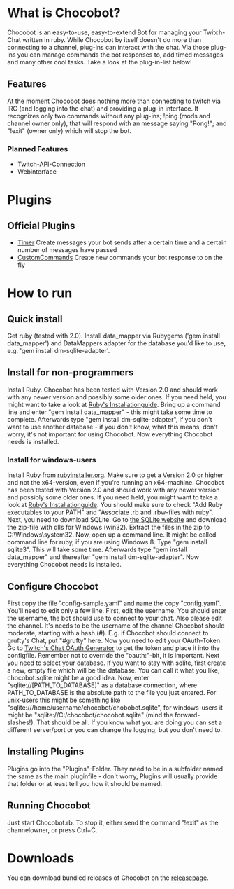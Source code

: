 # What is Chocobot?

Chocobot is an easy-to-use, easy-to-extend Bot for managing your Twitch-Chat written in ruby. While Chocobot by itself doesn't do more than connecting to a channel, plug-ins can interact with the chat. Via those plug-ins you can manage commands the bot responses to, add timed messages and many other cool tasks. Take a look at the plug-in-list below! 


## Features

At the moment Chocobot does nothing more than connecting to twitch via IRC (and logging into the chat) and providing a plug-in interface. It recognizes only two commands without any plug-ins; !ping (mods and channel owner only), that will respond with an message saying "Pong!"; and "!exit" (owner only) which will stop the bot.

### Planned Features

* Twitch-API-Connection
* Webinterface

# Plugins
## Official Plugins

* [Timer](https://github.com/Gotos/Chocobot-Timer) Create messages your bot sends after a certain time and a certain number of messages have passed
* [CustomCommands](https://github.com/Gotos/Chocobot-CustomCommands) Create new commands your bot response to on the fly

# How to run

## Quick install

Get ruby (tested with 2.0). Install data_mapper via Rubygems ('gem install data_mapper') and DataMappers adapter for the database you'd like to use, e.g. 'gem install dm-sqlite-adapter'.

## Install for non-programmers

Install Ruby. Chocobot has been tested with Version 2.0 and should work with any newer version and possibly some older ones. If you need held, you might want to take a look at [Ruby's Installationguide](https://www.ruby-lang.org/en/installation/).
Bring up a command line and enter "gem install data_mapper" - this might take some time to complete. Afterwards type "gem install dm-sqlite-adapter", if you don't want to use another database - if you don't know, what this means, don't worry, it's not important for using Chocobot. Now everything Chocobot needs is installed.

### Install for windows-users

Install Ruby from [rubyinstaller.org](http://rubyinstaller.org/downloads/). Make sure to get a Version 2.0 or higher and not the x64-version, even if you're running an x64-machine. Chocobot has been tested with Version 2.0 and should work with any newer version and possibly some older ones. If you need held, you might want to take a look at [Ruby's Installationguide](https://www.ruby-lang.org/en/installation/). You should make sure to check "Add Ruby executables to your PATH" and "Associate .rb and .rbw-files with ruby".
Next, you need to download SQLite. Go to [the SQLite website](https://www.sqlite.org/download.html) and download the zip-file with dlls for Windows (win32). Extract the files in the zip to C:\Windows\system32.
Now, open up a command line. It might be called command line for ruby, if you are using Windows 8. Type "gem install sqlite3". This will take some time. Afterwards type "gem install data_mapper" and thereafter "gem install dm-sqlite-adapter". Now everything Chocobot needs is installed.

## Configure Chocobot

First copy the file "config-sample.yaml" and name the copy "config.yaml". You'll need to edit only a few line. First, edit the username. You should enter the username, the bot should use to connect to your chat. Also please edit the channel. It's needs to be the username of the channel Chocobot should moderate, starting with a hash (#). E.g. if Chocobot should connect to grufty's Chat, put "#grufty" here.
Now you need to edit your OAuth-Token. Go to [Twitch's Chat OAuth Generator](http://www.twitchapps.com/tmi/) to get the token and place it into the configfile. Remember not to override the "oauth:"-bit, it is important.
Next you need to select your database. If you want to stay with sqlite, first create a new, empty file which will be the database. You can call it what you like, chocobot.sqlite might be a good idea. Now, enter "sqlite://[PATH_TO_DATABASE]" as a database connection, where PATH_TO_DATABASE is the absolute path to the file you just entered. For unix-users this might be something like "sqlite:///home/username/chocobot/chobobot.sqlite", for windows-users it might be "sqlite://C:/chocobot/chocobot.sqlite" (mind the forward-slashes!).
That should be all. If you know what you are doing you can set a different server/port or you can change the logging, but you don't need to.

## Installing Plugins

Plugins go into the "Plugins"-Folder. They need to be in a subfolder named the same as the main pluginfile - don't worry, Plugins will usually provide that folder or at least tell you how it should be named.

## Running Chocobot

Just start Chocobot.rb. To stop it, either send the command "!exit" as the channelowner, or press Ctrl+C.

# Downloads

You can download bundled releases of Chocobot on the [releasepage](https://github.com/Gotos/Chocobot/releases).
